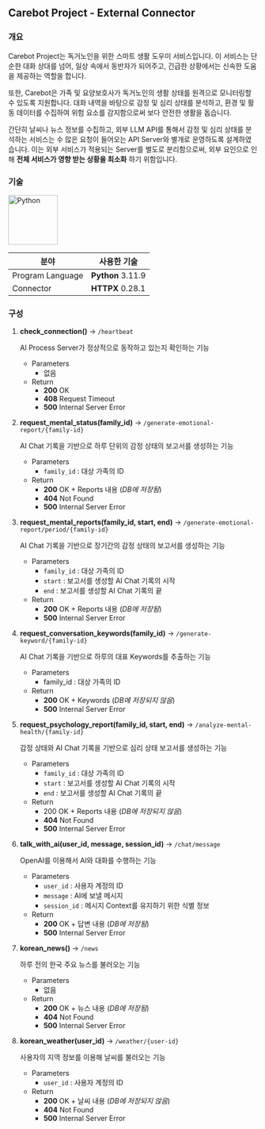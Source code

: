 ## Carebot Project - External Connector

### 개요

Carebot Project는 독거노인을 위한 스마트 생활 도우미 서비스입니다. 이 서비스는 단순한 대화 상대를 넘어, 일상 속에서 동반자가 되어주고, 긴급한 상황에서는 신속한 도움을 제공하는 역할을 합니다.

또한, Carebot은 가족 및 요양보호사가 독거노인의 생활 상태를 원격으로 모니터링할 수 있도록 지원합니다. 대화 내역을 바탕으로 감정 및 심리 상태를 분석하고, 환경 및 활동 데이터를 수집하여 위험 요소를 감지함으로써 보다 안전한 생활을 돕습니다.

간단히 날씨나 뉴스 정보를 수집하고, 외부 LLM API를 통해서 감정 및 심리 상태를 분석하는 서비스는 수 많은 요청이 들어오는 API Server와 별개로 운영하도록 설계하였습니다. 이는 외부 서비스가 적용되는 Server를 별도로 분리함으로써, 외부 요인으로 인해 **전체 서비스가 영향 받는 상황을 최소화** 하기 위함입니다.

### 기술

<img src="/uploads/cca32fa6cf2f85bb54b812c60262d92f/Python-Dark.svg" width="100" height="100" alt="Python"/>

| **분야** | **사용한 기술** |
| --- | --- |
| Program Language | **Python** 3.11.9 |
| Connector | **HTTPX** 0.28.1 |

### 구성

1. **check_connection()** → `/heartbeat`
    
    AI Process Server가 정상적으로 동작하고 있는지 확인하는 기능
    
    - Parameters
        - 없음
    - Return
        - **200** OK
        - **408** Request Timeout
        - **500** Internal Server Error
2. **request_mental_status(family_id)** → `/generate-emotional-report/{family-id}`
    
    AI Chat 기록을 기반으로 하루 단위의 감정 상태의 보고서를 생성하는 기능
    
    - Parameters
        - `family_id` : 대상 가족의 ID
    - Return
        - **200** OK + Reports 내용 (_DB에 저장됨_)
        - **404** Not Found
        - **500** Internal Server Error
3. **request_mental_reports(family_id, start, end)** → `/generate-emotional-report/period/{family-id}`
    
    AI Chat 기록을 기반으로 장기간의 감정 상태의 보고서를 생성하는 기능
    
    - Parameters
        - `family_id` : 대상 가족의 ID
        - `start` : 보고서를 생성할 AI Chat 기록의 시작
        - `end` : 보고서를 생성할 AI Chat 기록의 끝
    - Return
        - **200** OK + Reports 내용 (_DB에 저장됨_)
        - **500** Internal Server Error
4. **request_conversation_keywords(family_id)** → `/generate-keyword/{family-id}`
    
    AI Chat 기록을 기반으로 하루의 대표 Keywords를 추출하는 기능
    
    - Parameters
        - family_id : 대상 가족의 ID
    - Return
        - **200** OK + Keywords (_DB에 저장되지 않음_)
        - **500** Internal Server Error
5. **request_psychology_report(family_id, start, end)** → `/analyze-mental-health/{family-id}`
    
    감정 상태와 AI Chat 기록을 기반으로 심리 상태 보고서를 생성하는 기능
    
    - Parameters
        - `family_id` : 대상 가족의 ID
        - `start` : 보고서를 생성할 AI Chat 기록의 시작
        - `end` : 보고서를 생성할 AI Chat 기록의 끝
    - Return
        - 200 OK + Reports 내용 (_DB에 저장되지 않음_)
        - **404** Not Found
        - **500** Internal Server Error
6. **talk_with_ai(user_id, message, session_id)** → `/chat/message`
    
    OpenAI를 이용해서 AI와 대화를 수행하는 기능
    
    - Parameters
        - `user_id` : 사용자 계정의 ID
        - `message` : AI에 보낼 메시지
        - `session_id` : 메시지 Context를 유지하기 위한 식별 정보
    - Return
        - **200** OK + 답변 내용 (_DB에 저장됨_)
        - **500** Internal Server Error
7. **korean_news()** → `/news`
    
    하루 전의 한국 주요 뉴스를 불러오는 기능
    
    - Parameters
        - 없음
    - Return
        - **200** OK + 뉴스 내용 (_DB에 저장됨_)
        - **404** Not Found
        - **500** Internal Server Error
8. **korean_weather(user_id)** → `/weather/{user-id}`
    
    사용자의 지역 정보를 이용해 날씨를 불러오는 기능
    
    - Parameters
        - `user_id` : 사용자 계정의 ID
    - Return
        - **200** OK + 날씨 내용 (_DB에 저장되지 않음_)
        - **404** Not Found
        - **500** Internal Server Error